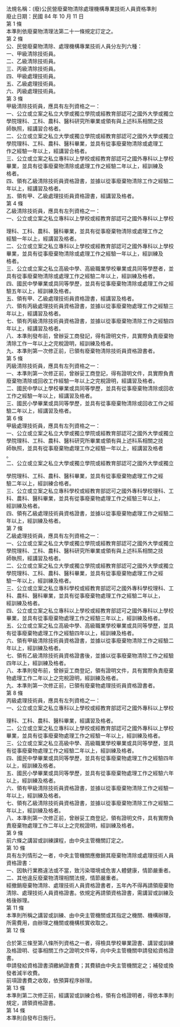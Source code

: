 法規名稱：(廢)公民營廢棄物清除處理機構專業技術人員資格準則  
廢止日期：民國 84 年 10 月 11 日  
第 1 條  
本準則依廢棄物清理法第二十一條規定訂定之。  
第 2 條  
公、民營廢棄物清除、處理機構專業技術人員分左列六種：  
一、甲級清除技術員。  
二、乙級清除技術員。  
三、丙級清除技術員。  
四、甲級處理技術員。  
五、乙級處理技術員。  
六、丙級處理技術員。  
第 3 條  
甲級清除技術員，應具有左列資格之一：  
一、公立或立案之私立大學或獨立學院或經教育部認可之國外大學或獨立  
學院理科、工科、農科、醫科研究所畢業或領有與上述科系相關之技  
師執照，經講習合格者。  
二、公立或立案之私立大學或獨立學院或經教育部認可之國外大學或獨立  
學院理科、工科、農科、醫科畢業，並具有從事廢棄物清除或處理工  
作之經驗一年以上，經講習合格者。  
三、公立或立案之私立專科以上學校或經教育部認可之國外專科以上學校  
畢業，並具有從事廢棄物清除或處理工作之經驗二年以上，經訓練及  
格者。  
四、領有乙級清除技術員資格證書，並據以從事廢棄物清除工作之經驗二  
年以上，經講習及格者。  
五、領有甲、乙級處理技術員資格證書，經講習及格者。  
第 4 條  
乙級清除技術員，應具有左列資格之一：  
一、公立或立案之私立專科以上學校或經教育部認可之國外專科以上學校  


理科、工科、農科、醫科畢業，並具有從事廢棄物清除或處理工作之  
經驗一年以上，經講習及格者。  
二、公立或立案之私立專科以上學校或經教育部認可之國外專科以上學校  
畢業，並具有從事廢棄物清除或處理工作之經驗一年以上，經訓練及  
格者。  
三、公立或立案之私立高級中學、高級職業學校畢業或具同等學歷者，並  
具有從事廢棄物清除或處理工作之經驗二年以上，經訓練及格者。  
四、國民中學畢業或具同等學歷，並具有從事廢棄物清除或處理工作之經  
驗五年以上，經訓練及格者。  
五、領有甲、乙級處理技術員資格證書，經講習及格者。  
六、領有丙級處理技術員資格證書，並據以從事廢棄物處理工作之經驗三  
年以上，經講習及格者。  
七、領有丙級清除技術員資格證書，並據以從事廢棄物清除工作之經驗四  
年以上，經講習及格者。  
八、本準則發布前，曾辦妥工商發記，得有證明文件，具實際負責廢棄物  
清除工作一年以上之完稅證明，經訓練及格者。  
九、本準則第一次修正前，已領有廢棄物清除技術員資格證書者。  
第 5 條  
丙級清除技術員，應具有左列資格之一：  
一、本準則第一次修正前，曾辦妥工商登記，得有證明文件，具實際負責  
廢棄物清除或回收工作經驗一年以上之完稅證明，經講習及格者。  
二、國民中學以上學校畢業或具同等學歷，並具有從事廢棄物清除或回收  
工作之經驗一年以上，經講習及格者。  
三、國民小學畢業或具同等學歷，並具有從事廢棄物清除或回收工作之經  
驗二年以上，經講習及格者。  
第 6 條  
甲級處理技術員，應具有左列資格之一：  
一、公立或立案之私立大學或獨立學院或經教育部認可之國外大學或獨立  
學院理科、工科、農科、醫科研究所畢業或領有與上述科系相關之技  
師執照，並具有從事廢棄物處理工作之經驗一年以上，經講習及格者  
。  
二、公立或立案之私立大學或獨立學院或經教育部認可之國外大學或獨立  


學院理科、工科、農科、醫科畢業，並具有從事廢棄物處理工作之經  
驗二年以上，經訓練合格者。  
三、公立或立案之私立專科學校或經教育部認可之國外專科學校理科、工  
科、農科、醫科畢業，並具有從事廢棄物處理工作之經驗三年以上，  
經訓練及格者。  
四、領有乙級處理技術員資格證書，並據以從事廢棄物處理工作之經驗二  
年以上，經訓練及格者。  
第 7 條  
乙級處理技術員，應具有左列資格之一：  
一、公立或立案之私立大學或獨立學院或經教育部認可之國外大學或獨立  
學院理科、工科、農科、醫科研究所畢業或領有與上述科系相關之技  
師執照，經講習及格者。  
二、公立或立案之私立大學或獨立學院或經教育部認可之國外大學或獨立  
學院理科、工科、農科、醫科畢業，並具有從事廢棄物處理工作之經  
驗一年以上，經訓練及格者。  
三、公立或立案之私立專科學校或經教育部認可之國外專科學校理科、工  
科、農科、醫科畢業，並具有從事廢棄物處理工作之經驗二年以上，  
經訓練及格者。  
四、公立或立案之私立專科以上學校或經教育部認可之國外專科以上學校  
畢業，並具有從事廢棄物處理工作之經驗三年以上，經訓練及格者。  
五、公立或立案之私立高級中學、高級職業學校畢業或具同等學歷，並具  
有從事廢棄物處理工作之經驗四年以上，經訓練及格者。  
六、領有甲級清除技術員資格證書，並據以從事廢棄物清除工作之經驗二  
年以上，經訓練及格者。  
七、領有乙級清除技術員資格證書後，並據以從事廢棄物清除工作之經驗  
四年以上，經訓練及格者。  
八、本準則發布前，曾辦妥工商登記，領有證明文件，具有實際負責廢棄  
物處理工作二年以上之完稅證明，經訓練及格者。  
九、本準則第一次修正前，已領有廢棄物處理技術員資格證書者。  
第 8 條  
丙級處理技術員，應具有左列資格之一：  
一、公立或立案之私立專科以上學校或經教育部認可之國外專科以上學校  


理科、工科、農科、醫科畢業，經講習及格者。  
二、公立或立案之私立專科以上學校或經教育部認可之國外專科以上學校  
畢業，並具有從事廢棄物處理工作之經驗一年以上，經訓練及格者。  
三、公立或立案之私立高級中學、高級職業學校畢業或具同等學歷，並具  
有從事廢棄物處理工作之經驗二年以上，經訓練及格者。  
四、國民中學畢業或具同等學歷，並具有從事廢棄物處理工作之經驗四年  
以上，經訓練及格者。  
五、國民小學畢業或具同等學歷，並具有從事廢棄物處理工作之經驗六年  
以上，經訓練及格者。  
六、領有甲級清除技術員資格證書，並據以從事廢棄物清除工作之經驗一  
年以上，經訓練及格者。  
七、領有乙級清除技術員資格證書，並據以從事廢棄物清除工作之經驗二  
年以上，經訓練及格者。  
八、本準則第一次修正前，曾辦妥工商登記，領有證明文件，具有實際負  
責廢棄物處理工作二年以上之完稅證明，經訓練及格者。  
第 9 條  
前六條之講習或訓練課程，由中央主管機關訂定之。  
第 10 條  
具有左列情形之一者，中央主管機關應撤銷其廢棄物清除或處理技術人員  
資格證書：  
一、因執行業務違法或不當，致污染環境或危害人體健康，情節嚴重者。  
二、其他違反廢棄物清理相關法規，情節嚴重者。  
經撤銷廢棄物清除、處理技術人員資格證書者，五年內不得再請領廢棄物  
清除、處理技術人員資格證書。依規定再請領資格證書，需講習或訓練及  
格後辦理。  
第 11 條  
本準則所稱之講習或訓練、由中央主管機關或其指定之機關、機構辦理，  
所需費用，由辦理之機關或機構核實收取之。  
第 12 條  


合於第三條至第八條所列資格之一者，得檢具學校畢業證書、講習或訓練  
及格證明、從事相關工作之證明文件等，向中央主管機關申請發給資格證  
書。  
申請發給資格證書須繳納證書費；其費額由中央主管機關定之；補發或換  
發者減半收費。  
前項證書費之收取，依預算程序辦理。  
第 13 條  
本準則第二次修正前，經講習或訓練合格，領有合格證明者，得依本準則  
規定，請領資格證書。  
第 14 條  
本準則自發布日施行。  


